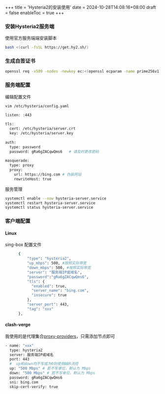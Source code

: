 +++
title = 'Hysteria2的安装使用'
date = 2024-10-28T14:08:16+08:00
draft = false
enableToc = true
+++

### 安装Hysteria2服务端
使用官方服务端端安装脚本
```bash
bash <(curl -fsSL https://get.hy2.sh/)
```
### 生成自签证书
```bash
openssl req -x509 -nodes -newkey ec:<(openssl ecparam -name prime256v1) -keyout /etc/hysteria/server.key -out /etc/hysteria/server.crt -subj "/CN=bing.com" -days 36500 && sudo chown hysteria /etc/hysteria/server.key && sudo chown hysteria /etc/hysteria/server.crt
```
### 服务端配置
编辑配置文件
```bash 
vim /etc/hysteria/config.yaml 
```
```bash
listen: :443
 
tls:
  cert: /etc/hysteria/server.crt
  key: /etc/hysteria/server.key
 
auth:
  type: password
  password: gRa6gZACqwQms6   # 请及时更改密码
 
masquerade:
  type: proxy
  proxy:
    url: https://bing.com # 伪装网站
    rewriteHost: true
```
服务管理
```bash
systemctl enable --now hysteria-server.service
systemctl restart hysteria-server.service
systemctl status hysteria-server.service
```
### 客户端配置
#### Linux
sing-box 配置文件
```bash
      {
          "type": "hysteria2",
          "up_mbps": 500, #按照实际带宽
          "down_mbps": 500, #按照实际带宽
          "server": "服务端IP或域名",
          "password":"gRa6gZACqwQms6",
          "tls": {
            "enabled": true,
            "server_name": "bing.com",
            "insecure": true
          },
          "server_port": 443,
          "tag": "xxx"
      },
```
#### clash-verge
我使用的是代理集合[proxy-providers](https://wiki.metacubex.one/config/proxy-providers/)，只需添加节点即可
```bash
- name: "xxx"
  type: hysteria2
  server: 服务端IP或域名
  port: 443
  #  up和down均不写或为0则使用BBR流控
  up: "500 Mbps" # 若不写单位，默认为 Mbps
  down: "500 Mbps" # 若不写单位，默认为 Mbps
  password: gRa6gZACqwQms6
  sni: bing.com
  skip-cert-verify: true
  ```
  